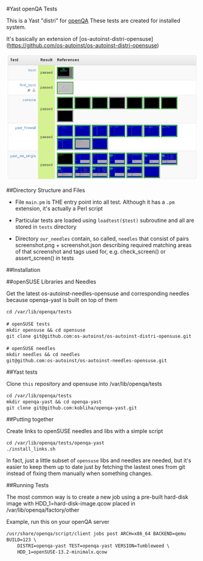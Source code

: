 #Yast openQA Tests

This is a Yast "distri" for [openQA](https://github.com/os-autoinst)
These tests are created for installed system.

It's basically an extension of [os-autoinst-distri-opensuse]
(https://github.com/os-autoinst/os-autoinst-distri-opensuse)

![screenshot of a test](doc/img/openqa-yast-distri-testresult.png)

##Directory Structure and Files

* File `main.pm` is THE entry point into all test. Although it has a `.pm`
  extension, it's actually a Perl script

* Particular tests are loaded using `loadtest($test)` subroutine and
  all are stored in `tests` directory

* Directory `our_needles` contain, so called, `needles` that consist of pairs
  screenshot.png + screenshot.json describing required matching areas of that
  screenshot and tags used for, e.g. check_screen() or assert_screen() in
  tests

##Installation

##openSUSE Libraries and Needles

Get the latest os-autoinst-needles-opensuse and corresponding needles
because openqa-yast is built on top of them

    cd /var/lib/openqa/tests

    # openSUSE tests
    mkdir opensuse && cd opensuse
    git clone git@github.com:os-autoinst/os-autoinst-distri-opensuse.git

    # openSUSE needles
    mkdir needles && cd needles
    git@github.com:os-autoinst/os-autoinst-needles-opensuse.git

##Yast tests

Clone `this` repository and opensuse into /var/lib/openqa/tests

    cd /var/lib/openqa/tests
    mkdir openqa-yast && cd openqa-yast
    git clone git@github.com:kobliha/openqa-yast.git

##Putting together

Create links to openSUSE needles and libs with a simple script

    cd /var/lib/openqa/tests/openqa-yast
    ./install_links.sh

In fact, just a little subset of `opensuse` libs and needles are needed,
but it's easier to keep them up to date just by fetching the lastest
ones from git instead of fixing them manually when something changes.

##Running Tests

The most common way is to create a new job using a pre-built hard-disk image
with HDD_1=hard-disk-image.qcow placed in /var/lib/openqa/factory/other

Example, run this on your openQA server

    /usr/share/openqa/script/client jobs post ARCH=x86_64 BACKEND=qemu BUILD=123 \
        DISTRI=openqa-yast TEST=openqa-yast VERSION=Tumbleweed \
        HDD_1=openSUSE-13.2-minimalx.qcow
